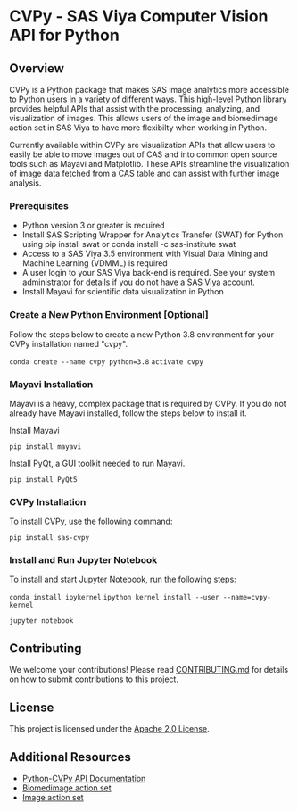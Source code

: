 # CVPy - SAS Viya Computer Vision API for Python

## Overview

CVPy is a Python package that makes SAS image analytics more accessible to Python users in a variety of different ways. This high-level Python library provides helpful APIs that assist with the processing, analyzing, and visualization of images. This allows users of the image and biomedimage action set in SAS Viya to have more flexibilty when working in Python.

Currently available within CVPy are visualization APIs that allow users to easily be able to move images out of CAS and into common open source tools such as Mayavi and Matplotlib. These APIs streamline the visualization of image data fetched from a CAS table and can assist with further image analysis.

### Prerequisites

- Python version 3 or greater is required
- Install SAS Scripting Wrapper for Analytics Transfer (SWAT) for Python using pip install swat or conda install -c sas-institute swat
- Access to a SAS Viya 3.5 environment with Visual Data Mining and Machine Learning (VDMML) is required
- A user login to your SAS Viya back-end is required. See your system administrator for details if you do not have a SAS Viya account.
- Install Mayavi for scientific data visualization in Python

### Create a New Python Environment [Optional]

Follow the steps below to create a new Python 3.8 environment for your CVPy installation named "cvpy".

`conda create --name cvpy python=3.8`
`activate cvpy`

### Mayavi Installation

Mayavi is a heavy, complex package that is required by CVPy. If you do not already have Mayavi installed, follow the steps below to install it.

Install Mayavi

`pip install mayavi`

Install PyQt, a GUI toolkit needed to run Mayavi.

`pip install PyQt5`

### CVPy Installation

To install CVPy, use the following command:

`pip install sas-cvpy`

### Install and Run Jupyter Notebook

To install and start Jupyter Notebook, run the following steps:

`conda install ipykernel`
`ipython kernel install --user --name=cvpy-kernel`

`jupyter notebook`

## Contributing

We welcome your contributions! Please read [CONTRIBUTING.md](CONTRIBUTING.md) for details on how to submit contributions to this project.

## License

This project is licensed under the [Apache 2.0 License](LICENSE).

## Additional Resources

* [Python-CVPy API Documentation](https://sassoftware.github.io/python-cvpy/)
* [Biomedimage action set](https://go.documentation.sas.com/?cdcId=pgmsascdc&cdcVersion=default&docsetId=casactml&docsetTarget=casactml_biomedimage_toc.htm)
* [Image action set](https://go.documentation.sas.com/?cdcId=pgmsascdc&cdcVersion=default&docsetId=casactml&docsetTarget=casactml_image_toc.htm)
